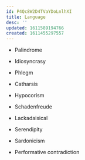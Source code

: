 ```yaml
---
id: P4Qc8W2D4TVaYDoLnlhXI
title: Language
desc: ''
updated: 1611589194766
created: 1611455297557
---
```


- Palindrome

- Idiosyncrasy

- Phlegm

- Catharsis

- Hypocorism

- Schadenfreude

- Lackadaisical

- Serendipity

- Sardonicism

- Performative contradiction
